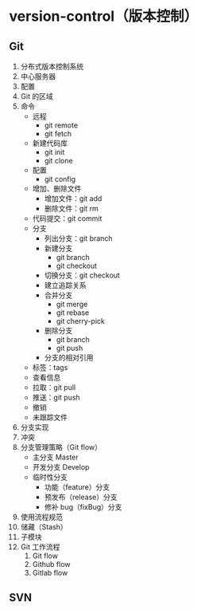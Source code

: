 # version-control（版本控制）

## Git

1. 分布式版本控制系统
2. 中心服务器
3. 配置
4. Git 的区域
5. 命令
    + 远程
        + git remote
        + git fetch
    + 新建代码库
        + git init
        + git clone
    + 配置
        + git config
    + 增加、删除文件
        + 增加文件：git add
        + 删除文件：git rm
    + 代码提交：git commit
    + 分支
        + 列出分支：git branch
        + 新建分支
            + git branch
            + git checkout
        + 切换分支：git checkout
        + 建立追踪关系
        + 合并分支
            + git merge
            + git rebase
            + git cherry-pick
        + 删除分支
            + git branch
            + git push
        + 分支的相对引用
    + 标签：tags
    + 查看信息
    + 拉取：git pull
    + 推送：git push
    + 撤销
    + 未跟踪文件
6. 分支实现
7. 冲突
8. 分支管理策略（Git flow）
   + 主分支 Master
   + 开发分支 Develop
   + 临时性分支
        + 功能（feature）分支
        + 预发布（release）分支
        + 修补 bug（fixBug）分支
9. 使用流程规范
10. 储藏（Stash）
11. 子模块
12. Git 工作流程
    1. Git flow
    2. Github flow
    3. Gitlab flow

## SVN
